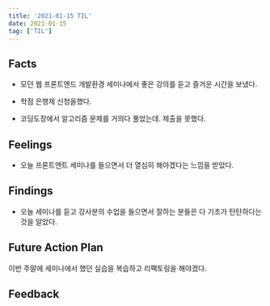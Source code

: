 ```yaml
---
title: '2021-01-15 TIL'
date: 2021-01-15
tag: ['TIL']
---
```


## Facts

- 모던 웹 프론트엔드 개발환경 세미나에서 좋은 강의를 듣고 즐거운 시간을 보냈다.

- 학점 은행제 신청을했다.

- 코딩도장에서 알고리즘 문제를 거의다 풀었는데. 제출을 못했다.

## Feelings

- 오늘 프론트엔트 세미나를 들으면서 더 열심히 해야겠다는 느낌을 받았다.

## Findings

- 오늘 세미나를 듣고 강사분의 수업을 들으면서 잘하는 분들은 다 기초가 탄탄하다는 것을 알았다.

## Future Action Plan

이번 주말에 세미나에서 했던 실습을 복습하고 리팩토링을 해야겠다.

## Feedback
